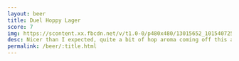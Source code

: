 ```yaml
---
layout: beer
title: Duel Hoppy Lager
score: 7
img: https://scontent.xx.fbcdn.net/v/t1.0-0/p480x480/13015652_10154072540083745_7009465615847756409_n.jpg?oh=935a1cb387463f78d1044814d87210d4&oe=58DA27E1
desc: Nicer than I expected, quite a bit of hop aroma coming off this and a well rounded taste
permalink: /beer/:title.html
---
```

